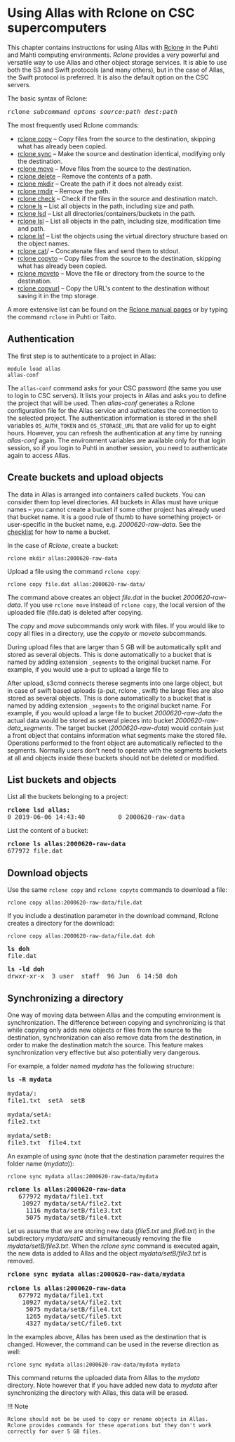 # Using Allas with Rclone on CSC supercomputers 

This chapter contains instructions for using Allas with [Rclone](https://rclone.org/) in the Puhti and Mahti computing environments. _Rclone_ provides a very powerful and versatile way to use Allas and other object storage services. It is able to use both the S3 and Swift protocols (and many others), but in the case of Allas, the Swift protocol is preferred. It is also the default option on the CSC servers.

The basic syntax of Rclone:
<pre>
rclone <i>subcommand optons source:path dest:path</i> 
</pre>

The most frequently used Rclone commands:

*    [rclone copy]( https://rclone.org/commands/rclone_copy/) – Copy files from the source to the destination, skipping what has already been copied.
*    [rclone sync](https://rclone.org/commands/rclone_sync/) – Make the source and destination identical, modifying only the destination.
*    [rclone move](https://rclone.org/commands/rclone_move/) – Move files from the source to the destination.
*    [rclone delete](https://rclone.org/commands/rclone_delete/) – Remove the contents of a path.
*    [rclone mkdir](https://rclone.org/commands/rclone_mkdir/) – Create the path if it does not already exist.
*    [rclone rmdir](https://rclone.org/commands/rclone_rmdir/) – Remove the path.
*    [rclone check](https://rclone.org/commands/rclone_check/) – Check if the files in the source and destination match.
*    [rclone ls](https://rclone.org/commands/rclone_ls/) – List all objects in the path, including size and path.
*    [rclone lsd](https://rclone.org/commands/rclone_lsd/) – List all directories/containers/buckets in the path.
*    [rclone lsl](https://rclone.org/commands/rclone_lsl/) – List all objects in the path, including size, modification time and path.
*    [rclone lsf](https://rclone.org/commands/rclone_lsf/) – List the objects using the virtual directory structure based on the object names.
*    [rclone cat](https://rclone.org/commands/rclone_cat)/ – Concatenate files and send them to stdout.
*    [rclone copyto](https://rclone.org/commands/rclone_copyto/) – Copy files from the source to the destination, skipping what has already been copied.
*    [rclone moveto](https://rclone.org/commands/rclone_moveto/) – Move the file or directory from the source to the destination.
*    [rclone copyurl](https://rclone.org/commands/rclone_copyurl/) – Copy the URL's content to the destination without saving it in the tmp storage.

A more extensive list can be found on the [Rclone manual pages](https://rclone.org/docs/) or by typing the command `rclone` in Puhti or  Taito.

## Authentication

The first step is to authenticate to a project in Allas:
```text
module load allas
allas-conf
```

The `allas-conf` command asks for your CSC password (the same you use to login to CSC servers). It lists
your projects in Allas and asks you to define the project that will be used. Then _allas-conf_ generates a Rclone configuration file for the Allas service and autheticates the connection to the selected project. The authentication information is stored in the shell variables `OS_AUTH_TOKEN` and `OS_STORAGE_URL` that are valid for up to eight hours. However, you can refresh the authentication at any time by running _allas-conf_ again. The environment variables are available only for that login session, so if you login to Puhti in another session, you need to authenticate again to access Allas.

## Create buckets and upload objects

The data in Allas is arranged into containers called buckets. You can consider them top level directories. All buckets in Allas must have unique names – you cannot create a bucket if some other project has already used that bucket name. It is a good rule of thumb to have something project- or user-specific in the bucket name, e.g. _2000620-raw-data_. See the [checklist](../introduction.md#naming-buckets) for how to name a bucket.

In the case of _Rclone_, create a bucket:
```text
rclone mkdir allas:2000620-raw-data
```
Upload a file using the command ```rclone copy```:
```text
rclone copy file.dat allas:2000620-raw-data/
```
The command above creates an object _file.dat_ in the bucket _2000620-raw-data_.
If you use `rclone move` instead of `rclone copy`, the local version of the uploaded file (file.dat)
is deleted after copying.

The _copy_ and _move_ subcommands only work with files. If you would like to copy all files in a directory, use the _copyto_ or _moveto_ subcommands.


During upload files that are larger than 5 GB will be automatically split and stored as several objects. This is done automatically to a bucket that is named by adding extension `_segments` to the original bucket name. For example, if you would use a-put to upload a large file to 

After upload, s3cmd connects therese segments into one large object, but in case of swift based uploads (a-put, rclone , swift) the large files are also stored as several objects. This is done automatically to a bucket that is named by adding extension `_segments` to the original bucket name. For example, if you would upload a large file to bucket _2000620-raw-data_ the actual data would be stored as several pieces into bucket _2000620-raw-data_segments_. The target bucket (_2000620-raw-data_) would contain just a front object that contains information what segments make the stored file. Operations performed to the front object are automatically reflected to the segments. Normally users don't need to operate with the segments buckets at all and objects inside these buckets should not be deleted or modified.

## List buckets and objects

List all the buckets belonging to a project:
<pre><b>rclone lsd allas:</b>
0 2019-06-06 14:43:40         0 2000620-raw-data
</pre>

List the content of a bucket: 
<pre><b>rclone ls allas:2000620-raw-data</b>
677972 file.dat
</pre>

## Download objects

Use the same `rclone copy` and `rclone copyto` commands to download a file:
```text
rclone copy allas:2000620-raw-data/file.dat
```

If you include a destination parameter in the download command, Rclone creates a directory for the download:
```text
rclone copy allas:2000620-raw-data/file.dat doh
```

<pre><b>ls doh</b>
file.dat</pre>

<pre><b>ls -ld doh</b>
drwxr-xr-x  3 user  staff  96 Jun  6 14:58 doh
</pre>

## Synchronizing a directory

One way of moving data between Allas and the computing environment is synchronization. The difference between copying and synchronizing is that while copying only adds new objects or files from the source to the destination, synchronization can also remove data from the destination, in order to make the destination match the source. This feature makes synchronization very effective but also potentially very dangerous.

For example, a folder named _mydata_ has the following structure:
<pre>
<b>ls -R mydata</b>

mydata/:
file1.txt  setA  setB

mydata/setA:
file2.txt

mydata/setB:
file3.txt  file4.txt
</pre>

An example of using _sync_ (note that the destination parameter requires the folder name (_mydata_)):

```text
rclone sync mydata allas:2000620-raw-data/mydata
```

<pre><b>rclone ls allas:2000620-raw-data</b>
   677972 mydata/file1.txt
    10927 mydata/setA/file2.txt
     1116 mydata/setB/file3.txt
     5075 mydata/setB/file4.txt
</pre>

Let us assume that we are storing new data (_file5.txt_ and _file6.txt_) in the subdirectory _mydata/setC_ and simultaneously removing the file _mydata/setB/file3.txt_. When the _rclone sync_ command is executed again, the new data is added to Allas and the object _mydata/setB/file3.txt_ is removed.

<pre><b>rclone sync mydata allas:2000620-raw-data/mydata</b>

<b>rclone ls allas:2000620-raw-data</b>
   677972 mydata/file1.txt
    10927 mydata/setA/file2.txt
     5075 mydata/setB/file4.txt
     1265 mydata/setC/file5.txt
     4327 mydata/setC/file6.txt
</pre>

In the examples above, Allas has been used as the destination that is changed. However, the command can be used in the reverse direction as well:
```text
rclone sync mydata allas:2000620-raw-data/mydata mydata
```

This command returns the uploaded data from Allas to the _mydata_ directory. Note however that if you have added new data to _mydata_ after synchronizing the directory with Allas, this data will be erased.

!!! Note

    Rclone should not be be used to copy or rename objects in Allas. 
    Rclone provides commands for these operations but they don't work correctly for over 5 GB files.
 
